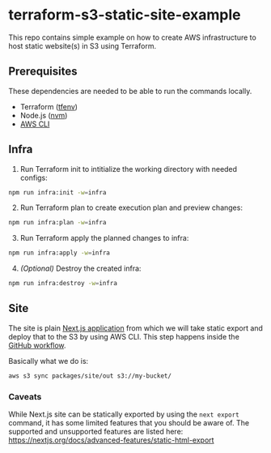 # terraform-s3-static-site-example

This repo contains simple example on how to create AWS infrastructure to host static website(s) in S3 using Terraform.

## Prerequisites

These dependencies are needed to be able to run the commands locally.

- Terraform ([tfenv](https://github.com/tfutils/tfenv))
- Node.js ([nvm](https://github.com/nvm-sh/nvm))
- [AWS CLI](https://aws.amazon.com/cli/)

## Infra

1. Run Terraform init to intitialize the working directory with needed configs:

```bash
npm run infra:init -w=infra
```

2. Run Terraform plan to create execution plan and preview changes:

```bash
npm run infra:plan -w=infra
```

3. Run Terraform apply the planned changes to infra:

```bash
npm run infra:apply -w=infra
```

4. *(Optional)* Destroy the created infra:

```bash
npm run infra:destroy -w=infra
```

## Site

The site is plain [Next.js application](https://nextjs.org/) from which we will take static export and deploy that to the S3 by using AWS CLI. This step happens inside the [GitHub workflow](./.github/workflows/site.yml).

Basically what we do is:

```bash
aws s3 sync packages/site/out s3://my-bucket/
```

### Caveats

While Next.js site can be statically exported by using the `next export` command, it has some limited features that you should be aware of. The supported and unsupported features are listed here: https://nextjs.org/docs/advanced-features/static-html-export